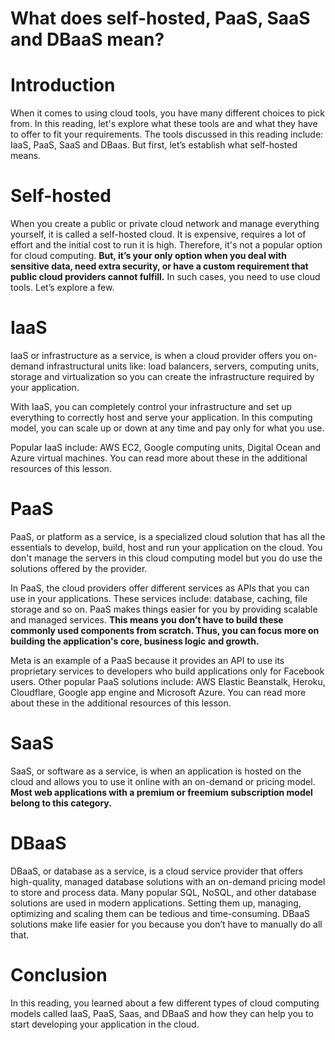# What does self-hosted, PaaS, SaaS and DBaaS mean?

# ****Introduction****

When it comes to using cloud tools, you have many different choices to pick from. In this reading, let's explore what these tools are and what they have to offer to fit your requirements. The tools discussed in this reading include: IaaS, PaaS, SaaS and DBaas. But first, let’s establish what self-hosted means.

# Self-hosted

When you create a public or private cloud network and manage everything yourself, it is called a self-hosted cloud. It is expensive, requires a lot of effort and the initial cost to run it is high. Therefore, it's not a popular option for cloud computing. **But, it’s your only option when you deal with sensitive data, need extra security, or have a custom requirement that public cloud providers cannot fulfill.** In such cases, you need to use cloud tools. Let’s explore a few.

# ****IaaS****

IaaS or infrastructure as a service, is when a cloud provider offers you on-demand infrastructural units like: load balancers, servers, computing units, storage and virtualization so you can create the infrastructure required by your application.

With IaaS, you can completely control your infrastructure and set up everything to correctly host and serve your application. In this computing model, you can scale up or down at any time and pay only for what you use.

Popular IaaS include: AWS EC2, Google computing units, Digital Ocean and Azure virtual machines. You can read more about these in the additional resources of this lesson.

# PaaS

PaaS, or platform as a service, is a specialized cloud solution that has all the essentials to develop, build, host and run your application on the cloud. You don't manage the servers in this cloud computing model but you do use the solutions offered by the provider.

In PaaS, the cloud providers offer different services as APIs that you can use in your applications. These services include: database, caching, file storage and so on. PaaS makes things easier for you by providing scalable and managed services.  **This means you don’t have to build these commonly used components from scratch. Thus, you can focus more on building the application's core, business logic and growth.**

Meta is an example of a PaaS because it provides an API to use its proprietary services to developers who build applications only for Facebook users. Other popular PaaS solutions include: AWS Elastic Beanstalk, Heroku, Cloudflare, Google app engine and Microsoft Azure. You can read more about these in the additional resources of this lesson.

# SaaS

SaaS, or software as a service, is when an application is hosted on the cloud and allows you to use it online with an on-demand or pricing model. **Most web applications with a premium or freemium subscription model belong to this category.**

# DBaaS

DBaaS, or database as a service, is a cloud service provider that offers high-quality, managed database solutions with an on-demand pricing model to store and process data. Many popular SQL, NoSQL, and other database solutions are used in modern applications. Setting them up, managing, optimizing and scaling them can be tedious and time-consuming. DBaaS solutions make life easier for you because you don’t have to manually do all that.

# Conclusion

In this reading, you learned about a few different types of cloud computing models called IaaS, PaaS, Saas, and DBaaS and how they can help you to start developing your application in the cloud.
